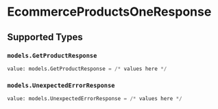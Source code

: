 # EcommerceProductsOneResponse


## Supported Types

### `models.GetProductResponse`

```python
value: models.GetProductResponse = /* values here */
```

### `models.UnexpectedErrorResponse`

```python
value: models.UnexpectedErrorResponse = /* values here */
```

